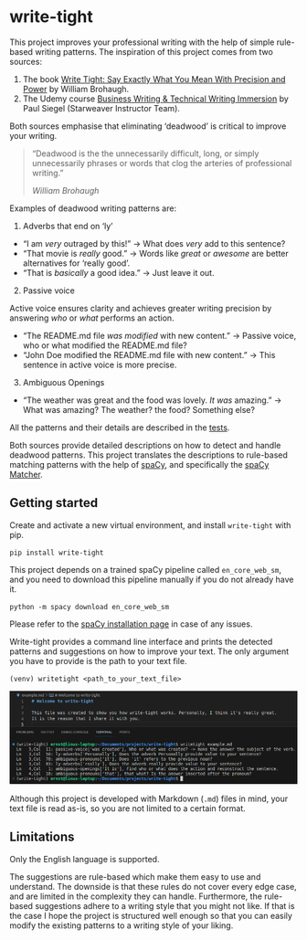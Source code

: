 # write-tight

This project improves your professional writing with the help of simple rule-based writing patterns. The inspiration of this project comes from two sources:

1. The book [Write Tight: Say Exactly What You Mean With Precision and Power][wt-book] by William Brohaugh.
2. The Udemy course [Business Writing & Technical Writing Immersion][udemy] by Paul Siegel (Starweaver Instructor Team).

Both sources emphasise that eliminating &lsquo;deadwood&rsquo; is critical to improve your writing.

> &ldquo;Deadwood is the the unnecessarily difficult, long, or simply unnecessarily phrases or words that clog the arteries of professional writing.&rdquo;
>
> _William Brohaugh_

Examples of deadwood writing patterns are:

1. Adverbs that end on &lsquo;ly&rsquo;

- &ldquo;I am _very_ outraged by this!&rdquo; -> What does _very_ add to this sentence?
- &ldquo;That movie is _really_ good.&rdquo; -> Words like _great_ or _awesome_ are better alternatives for &lsquo;really good&rsquo;.
- &ldquo;That is _basically_ a good idea.&rdquo; -> Just leave it out.

2. Passive voice

Active voice ensures clarity and achieves greater writing precision by answering _who_ or _what_ performs an action.

- &ldquo;The README.md file _was modified_ with new content.&rdquo; -> Passive voice, who or what modified the README.md file?
- &ldquo;John Doe modified the README.md file with new content.&rdquo; -> This sentence in active voice is more precise.

3. Ambiguous Openings

- &ldquo;The weather was great and the food was lovely. _It was_ amazing.&rdquo; -> What was amazing? The weather? the food? Something else?

All the patterns and their details are described in the [tests][patterns-tests].

Both sources provide detailed descriptions on how to detect and handle deadwood patterns. This project translates the descriptions to rule-based matching patterns with the help of [spaCy][spacy], and specifically the [spaCy Matcher][spacy-matcher].

## Getting started

Create and activate a new virtual environment, and install `write-tight` with pip.

```
pip install write-tight
```

This project depends on a trained spaCy pipeline called `en_core_web_sm`, and you need to download this pipeline manually if you do not already have it.

```
python -m spacy download en_core_web_sm
```

Please refer to the [spaCy installation page][spacy-usage] in case of any issues.

Write-tight provides a command line interface and prints the detected patterns and suggestions on how to improve your text. The only argument you have to provide is the path to your text file.

```
(venv) writetight <path_to_your_text_file>
```

![write-tight cli example][wt-cli-img]

Although this project is developed with Markdown (`.md`) files in mind, your text file is read as-is, so you are not limited to a certain format.

## Limitations

Only the English language is supported.

The suggestions are rule-based which make them easy to use and understand. The downside is that these rules do not cover every edge case, and are limited in the complexity they can handle. Furthermore, the rule-based suggestions adhere to a writing style that you might not like. If that is the case I hope the project is structured well enough so that you can easily modify the existing patterns to a writing style of your liking.

[wt-book]: https://www.amazon.nl/Write-Tight-Exactly-Precision-Power/dp/1402210515
[udemy]: https://www.udemy.com/course/business-writing-immersion/
[patterns-tests]: ./tests/test_patterns.py
[spacy]: https://www.spacy.io
[spacy-matcher]: https://spacy.io/api/matcher
[spacy-usage]: https://spacy.io/usage
[wt-cli-img]: https://github.com/EBolle/write-tight/blob/main/docs/write-tight-cli.png?raw=true
